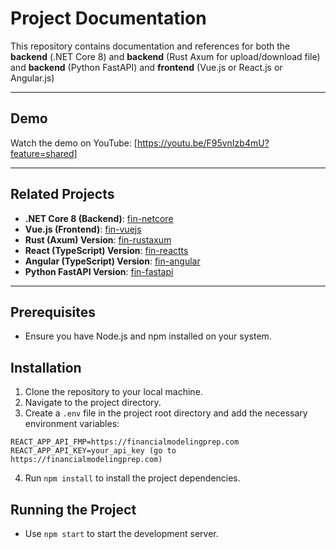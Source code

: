 # Project Documentation

This repository contains documentation and references for both the **backend** (.NET Core 8) and **backend** (Rust Axum for upload/download file) 
and **backend** (Python FastAPI) and **frontend** (Vue.js or React.js or Angular.js)

---

## Demo

Watch the demo on YouTube: [https://youtu.be/F95vnIzb4mU?feature=shared]

---

## Related Projects

- **.NET Core 8 (Backend)**: [fin-netcore](https://github.com/HairulDev/fin-netcore)
- **Vue.js (Frontend)**: [fin-vuejs](https://github.com/HairulDev/fin-vuejs)
- **Rust (Axum) Version**: [fin-rustaxum](https://github.com/HairulDev/fin-rustaxum)
- **React (TypeScript) Version**: [fin-reactts](https://github.com/HairulDev/fin-reactts)
- **Angular (TypeScript) Version**: [fin-angular](https://github.com/HairulDev/fin-angular)
- **Python FastAPI Version**: [fin-fastapi](https://github.com/HairulDev/fin-fastapi)

---

## Prerequisites
- Ensure you have Node.js and npm installed on your system.

## Installation
1. Clone the repository to your local machine.
2. Navigate to the project directory.
3. Create a `.env` file in the project root directory and add the necessary environment variables:

```env
REACT_APP_API_FMP=https://financialmodelingprep.com
REACT_APP_API_KEY=your_api_key (go to https://financialmodelingprep.com)
```

4. Run `npm install` to install the project dependencies.

## Running the Project
- Use `npm start` to start the development server.
